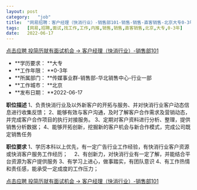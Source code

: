 ```yaml
---
layout:	post
category:	"job"
title:	"网易招聘：客户经理（快消行业）-销售部101-销售-销售-直客销售-北京大专0-3年"
tags:	[网易,招聘,面试,找工作,工作,内推,销售,销售,直客销售,北京,大专,0-3年]
date:	2022-06-17
---
```


[点击应聘 投简历就有面试机会 -> 客户经理（快消行业）-销售部101](http://mobile.bole.netease.com/bole/boleDetail?id=39441&employeeId=346f03c3cda5f04c&key=all)



- **学历要求： **大专
- **工作年限： **0-3年
- **所属部门： **传媒事业群-销售部-华北销售中心-行业一部
- **工作城市： **北京
- **发布日期： **2022-06-17



**职位描述**
1、负责快消行业及以外新客户的开拓与服务、并对快消行业客户动态信息进行收集反馈；
2、能够有效与客户沟通，及时了解客户合作需求及营销动态，并完成客户合作项目的执行对接服务。
3、定期对客户资料进行分析、整理，提供销售分析数据；
4、能够开拓创新，挖掘新的客户机会与新合作模式，完成公司既定销售任务




**职位要求**
1、学历本科以上优先，有一定广告行业工作经验，有快消行业客户资源或快消客户服务工作经历；　
2、有创新力，对快消行业有一定了解，并能结合平台资源为客户提供服务
3、有学习上进心，做事踏实，有团队意识 
4、有工作热情和责任感，能承受一定成度的工作压力；　




[点击应聘 投简历就有面试机会 -> 客户经理（快消行业）-销售部101](http://mobile.bole.netease.com/bole/boleDetail?id=39441&employeeId=346f03c3cda5f04c&key=all)